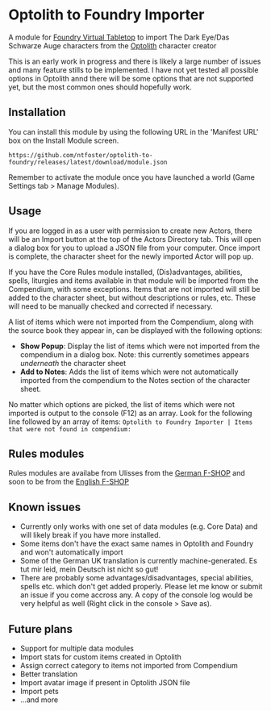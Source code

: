 # Optolith to Foundry Importer
A module for [Foundry Virtual Tabletop](https://foundryvtt.com/) to import The Dark Eye/Das Schwarze Auge characters from the [Optolith](https://optolith.app/) character creator

This is an early work in progress and there is likely a large number of issues and many feature stills to be implemented. I have not yet tested all possible options in Optolith annd there will be some options that are not supported yet, but the most common ones should hopefully work.

## Installation

You can install this module by using the following URL in the 'Manifest URL' box on the Install Module screen.
```
https://github.com/ntfoster/optolith-to-foundry/releases/latest/download/module.json
```
Remember to activate the module once you have launched a world (Game Settings tab > Manage Modules).

## Usage
If you are logged in as a user with permission to create new Actors, there will be an Import button at the top of the Actors Directory tab. This will open a dialog box for you to upload a JSON file from your computer. Once import is complete, the character sheet for the newly imported Actor will pop up.

If you have the Core Rules module installed, (Dis)advantages, abilities, spells, liturgies and items available in that module will be imported from the Compendium, with some exceptions. Items that are not imported will still be added to the character sheet, but without descriptions or rules, etc. These will need to be manually checked and corrected if necessary.

A list of items which were not imported from the Compendium, along with the source book they appear in, can be displayed with the following options:
- **Show Popup**: Display the list of items which were not imported from the compendium in a dialog box. Note: this currently sometimes appears *underneath* the character sheet
- **Add to Notes**: Adds the list of items which were not automatically imported from the compendium to the Notes section of the character sheet.

No matter which options are picked, the list of items which were not imported is output to the console (F12) as an array. Look for the following line followed by an array of items: `Optolith to Foundry Importer | Items that were not found in compendium:`

## Rules modules ##
Rules modules are availabe from Ulisses from the [German F-SHOP](https://www.f-shop.de/virtual-tabletops/) and soon to be from the [English F-SHOP](https://www.ulissesf-shop.com/)

## Known issues
- Currently only works with one set of data modules (e.g. Core Data) and will likely break if you have more installed.
- Some items don't have the exact same names in Optolith and Foundry and won't automatically import
- Some of the German UK translation is currently machine-generated. Es tut mir leid, mein Deutsch ist nicht so gut! 
- There are probably some advantages/disadvantages, special abilities, spells etc. which don't get added properly. Please let me know or submit an issue if you come accross any. A copy of the console log would be very helpful as well (Right click in the console > Save as).

## Future plans
- Support for multiple data modules
- Import stats for custom items created in Optolith
- Assign correct category to items not imported from Compendium
- Better translation
- Import avatar image if present in Optolith JSON file
- Import pets
- ...and more
